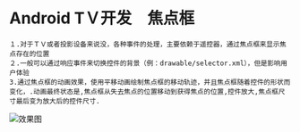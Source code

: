 # Android TＶ开发　焦点框
    １.对于ＴＶ或者投影设备来说没，各种事件的处理，主要依赖于遥控器，通过焦点框来显示焦点存在的位置
    ２.一般可以通过响应事件来切换控件的背景（例：drawable/selector.xml），但是影响用户体验
    3.通过焦点框的动画效果，使用平移动画绘制焦点框的移动轨迹，并且焦点框随着控件的形状而变化，.动画最终状态是,焦点框从失去焦点的位置移动到获得焦点的位置,控件放大,焦点框尺寸最后变为放大后的控件尺寸.

![效果图](https://github.com/chenzaidong/FocusBorderViewDemo/blob/master/resultPic/%E6%95%88%E6%9E%9C%E5%9B%BE.gif)
